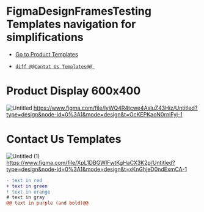 # FigmaDesignFramesTesting Templates navigation for simplifications
* [Go to Product Templates](#product-display-600x400)

* [ ```diff @@Contat Us Templates@@ ```](#contact-us-templates)
# Product Display 600x400
![Untitled](https://github.com/LarsCirco/FigmaDesignFramesTesting/assets/122366416/24b0335c-c976-46ac-ad89-839a7e28652e)
https://www.figma.com/file/lyWQ4R4tcwe4AsIuZ43Hiz/Untitled?type=design&node-id=0%3A1&mode=design&t=OcKEPKaoN0rniFyj-1
# Contact Us Templates
![Untitled (1)](https://github.com/LarsCirco/FigmaDesignFramesTesting/assets/122366416/13f06221-f693-4902-9c9f-c37414c15979)
https://www.figma.com/file/XpL1DBGWIFwtKgHaCX3K2p/Untitled?type=design&node-id=0%3A1&mode=design&t=xKnGhjeD0ndExmCA-1
```diff
- text in red
+ text in green
! text in orange
# text in gray
@@ text in purple (and bold)@@
```
